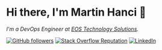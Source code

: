 <h1> Hi there, I'm Martin Hanci 👋 </h1>

<p>
  <em>I'm a DevOps Engineer at <a href="https://eos-technology.solutions">EOS Technology Solutions</a>.</em>
</p>

[![GitHub followers](https://img.shields.io/github/followers/mhanci92?label=Follow&style=social)](https://github.com/mhanci92?tab=followers)
[![Stack Overflow Reputation](https://img.shields.io/stackexchange/stackoverflow/r/13044314?label=Stack%20Overflow&logo=stackoverflow)](https://stackoverflow.com/users/13044314/martin-h)
[![LinkedIn](https://img.shields.io/badge/LinkedIn-Connect-blue?style=flat&logo=linkedin)](https://www.linkedin.com/in/martin-hanci)
